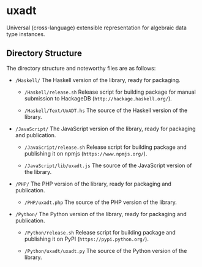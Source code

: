 uxadt
=====

Universal (cross-language) extensible representation for algebraic data type instances.

Directory Structure
-------------------

The directory structure and noteworthy files are as follows:

* `/Haskell/`
  The Haskell version of the library, ready for packaging.

  - `/Haskell/release.sh`
  Release script for building package for manual submission to HackageDB (`http://hackage.haskell.org/`).

  - `/Haskell/Text/UxADT.hs`
  The source of the Haskell version of the library.

* `/JavaScript/`
  The JavaScript version of the library, ready for packaging and publication.

  - `/JavaScript/release.sh`
  Release script for building package and publishing it on npmjs (`https://www.npmjs.org/`).

  - `/JavaScript/lib/uxadt.js`
  The source of the JavaScript version of the library.

* `/PHP/`
  The PHP version of the library, ready for packaging and publication.

  - `/PHP/uxadt.php`
  The source of the PHP version of the library.

* `/Python/`
  The Python version of the library, ready for packaging and publication.

  - `/Python/release.sh`
  Release script for building package and publishing it on PyPI (`https://pypi.python.org/`).

  - `/Python/uxadt/uxadt.py`
  The source of the Python version of the library.
